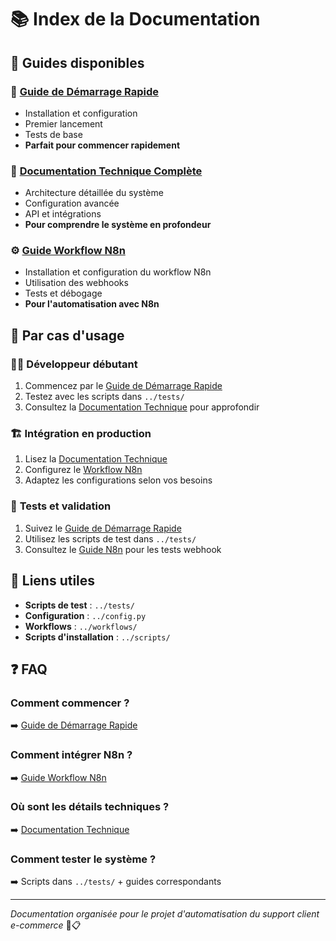# 📚 Index de la Documentation

## 📖 Guides disponibles

### 🚀 [Guide de Démarrage Rapide](GUIDE_DEMARRAGE_RAPIDE.md)
- Installation et configuration
- Premier lancement
- Tests de base
- **Parfait pour commencer rapidement**

### 📘 [Documentation Technique Complète](README.md)
- Architecture détaillée du système
- Configuration avancée
- API et intégrations
- **Pour comprendre le système en profondeur**

### ⚙️ [Guide Workflow N8n](GUIDE_WORKFLOW_N8N.md)
- Installation et configuration du workflow N8n
- Utilisation des webhooks
- Tests et débogage
- **Pour l'automatisation avec N8n**

## 🎯 Par cas d'usage

### 👨‍💻 **Développeur débutant**
1. Commencez par le [Guide de Démarrage Rapide](GUIDE_DEMARRAGE_RAPIDE.md)
2. Testez avec les scripts dans `../tests/`
3. Consultez la [Documentation Technique](README.md) pour approfondir

### 🏗️ **Intégration en production**
1. Lisez la [Documentation Technique](README.md)
2. Configurez le [Workflow N8n](GUIDE_WORKFLOW_N8N.md)
3. Adaptez les configurations selon vos besoins

### 🧪 **Tests et validation**
1. Suivez le [Guide de Démarrage Rapide](GUIDE_DEMARRAGE_RAPIDE.md)
2. Utilisez les scripts de test dans `../tests/`
3. Consultez le [Guide N8n](GUIDE_WORKFLOW_N8N.md) pour les tests webhook

## 🔗 Liens utiles

- **Scripts de test** : `../tests/`
- **Configuration** : `../config.py`
- **Workflows** : `../workflows/`
- **Scripts d'installation** : `../scripts/`

## ❓ FAQ

### Comment commencer ?
➡️ [Guide de Démarrage Rapide](GUIDE_DEMARRAGE_RAPIDE.md)

### Comment intégrer N8n ?
➡️ [Guide Workflow N8n](GUIDE_WORKFLOW_N8N.md)

### Où sont les détails techniques ?
➡️ [Documentation Technique](README.md)

### Comment tester le système ?
➡️ Scripts dans `../tests/` + guides correspondants

---

*Documentation organisée pour le projet d'automatisation du support client e-commerce* 🤖📋 